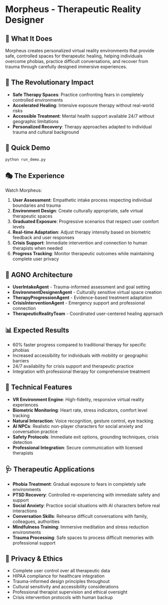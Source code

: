 # Morpheus - Therapeutic Reality Designer

## 🎯 What It Does
Morpheus creates personalized virtual reality environments that provide safe, controlled spaces for therapeutic healing, helping individuals overcome phobias, practice difficult conversations, and recover from trauma through carefully designed immersive experiences.

## 🌟 The Revolutionary Impact
- **Safe Therapy Spaces**: Practice confronting fears in completely controlled environments
- **Accelerated Healing**: Intensive exposure therapy without real-world risks
- **Accessible Treatment**: Mental health support available 24/7 without geographic limitations
- **Personalized Recovery**: Therapy approaches adapted to individual trauma and cultural background

## 🚀 Quick Demo
```bash
python run_demo.py
```

## 🎭 The Experience
Watch Morpheus:
1. **User Assessment**: Empathetic intake process respecting individual boundaries and trauma
2. **Environment Design**: Create culturally appropriate, safe virtual therapeutic spaces
3. **Graduated Exposure**: Progressive scenarios that respect user comfort levels
4. **Real-time Adaptation**: Adjust therapy intensity based on biometric feedback and user responses
5. **Crisis Support**: Immediate intervention and connection to human therapists when needed
6. **Progress Tracking**: Monitor therapeutic outcomes while maintaining complete user privacy

## 🤖 AGNO Architecture
- **UserIntakeAgent** - Trauma-informed assessment and goal setting
- **EnvironmentDesignerAgent** - Culturally sensitive virtual space creation
- **TherapyProgressionAgent** - Evidence-based treatment adaptation
- **CrisisInterventionAgent** - Emergency support and professional connection
- **TherapeuticRealityTeam** - Coordinated user-centered healing approach

## 📊 Expected Results
- 60% faster progress compared to traditional therapy for specific phobias
- Increased accessibility for individuals with mobility or geographic barriers
- 24/7 availability for crisis support and therapeutic practice
- Integration with professional therapy for comprehensive treatment

## 🔧 Technical Features
- **VR Environment Engine**: High-fidelity, responsive virtual reality experiences
- **Biometric Monitoring**: Heart rate, stress indicators, comfort level tracking
- **Natural Interaction**: Voice recognition, gesture control, eye tracking
- **AI NPCs**: Realistic non-player characters for social anxiety and conversation practice
- **Safety Protocols**: Immediate exit options, grounding techniques, crisis detection
- **Professional Integration**: Secure communication with licensed therapists

## 🩺 Therapeutic Applications
- **Phobia Treatment**: Gradual exposure to fears in completely safe environments
- **PTSD Recovery**: Controlled re-experiencing with immediate safety and support
- **Social Anxiety**: Practice social situations with AI characters before real interactions
- **Conversation Skills**: Rehearse difficult conversations with family, colleagues, authorities
- **Mindfulness Training**: Immersive meditation and stress reduction environments
- **Trauma Processing**: Safe spaces to process difficult memories with professional support

## 🔐 Privacy & Ethics
- Complete user control over all therapeutic data
- HIPAA compliance for healthcare integration
- Trauma-informed design principles throughout
- Cultural sensitivity and accessibility considerations
- Professional therapist supervision and ethical oversight
- Crisis intervention protocols with human backup
